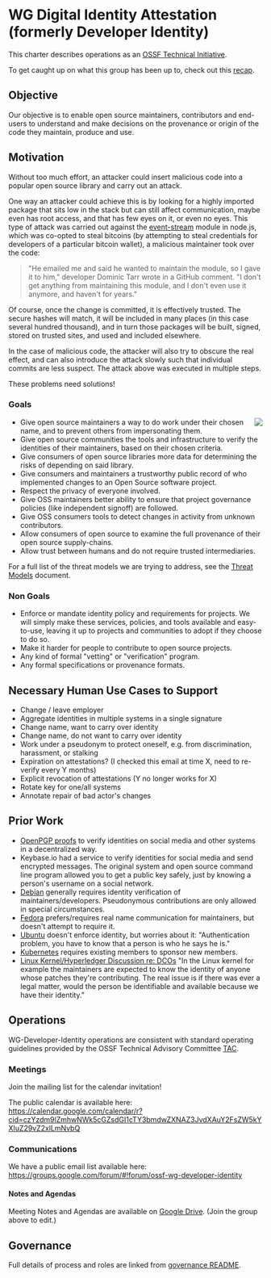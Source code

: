 # WG Digital Identity Attestation (formerly Developer Identity)

This charter describes operations as an [OSSF Technical Initiative](https://github.com/ossf/tac/blob/master/charters/).

To get caught up on what this group has been up to, check out this [recap](https://openssf.org/blog/2021/01/27/digital-identity-attestation-roundup/).

## Objective

Our objective is to enable open source maintainers, contributors and end-users to understand and make decisions on the provenance or origin of the code they maintain, produce and use.

## Motivation

Without too much effort, an attacker could insert malicious code into a popular open source library and carry out an
attack.

One way an attacker could achieve this is by looking for a highly imported package that sits low in the stack but can
still affect communication, maybe even has root access, and that has few eyes on it, or even no eyes.
This type of attack was carried out against the [event-stream](https://arstechnica.com/information-technology/2018/11/hacker-backdoors-widely-used-open-source-software-to-steal-bitcoin/)
module in node.js, which was co-opted to steal bitcoins (by attempting to steal credentials for developers of a
particular bitcoin wallet), a malicious maintainer took over the code:

> "He emailed me and said he wanted to maintain the module, so I gave it to him," developer Dominic Tarr wrote in a
> GitHub comment. "I don't get anything from maintaining this module, and I don't even use it anymore, and haven't
> for years."

Of course, once the change is committed, it is effectively trusted.
The secure hashes will match, it will be included in many places (in this case several hundred thousand), and in turn
those packages will be built, signed, stored on trusted sites, and used and included elsewhere.

In the case of malicious code, the attacker will also try to obscure the real effect, and can also introduce the attack
slowly such that individual commits are less suspect.
The attack above was executed in multiple steps.

These problems need solutions!

### Goals

<img align="right" src="./dog_meme.jpg">

* Give open source maintainers a way to do work under their chosen name, and to prevent others from impersonating them.
* Give open source communities the tools and infrastructure to verify the identities of their maintainers, based on their chosen criteria.
* Give consumers of open source libraries more data for determining the risks of depending on said library.
* Give consumers and maintainers a trustworthy public record of who implemented changes to an Open Source software project.
* Respect the privacy of everyone involved.
* Give OSS maintainers better ability to ensure that project governance policies (like independent signoff) are followed.
* Give OSS consumers tools to detect changes in activity from unknown contributors.
* Allow consumers of open source to examine the full provenance of their open source supply-chains.
* Allow trust between humans and do not require trusted intermediaries.

For a full list of the threat models we are trying to address, see the [Threat Models](threat_models.md) document.

### Non Goals

* Enforce or mandate identity policy and requirements for projects.
  We will simply make these services, policies, and tools available and easy-to-use, leaving it up to projects and communities to adopt if they choose to do so.
* Make it harder for people to contribute to open source projects.
* Any kind of formal "vetting" or "verification" program. 
* Any formal specifications or provenance formats.

## Necessary Human Use Cases to Support

* Change / leave employer
* Aggregate identities in multiple systems in a single signature
* Change name, want to carry over identity
* Change name, do not want to carry over identity
* Work under a pseudonym to protect oneself, e.g. from discrimination, harassment, or stalking
* Expiration on attestations? (I checked this email at time X, need to re-verify every Y months)
* Explicit revocation of attestations (Y no longer works for X)
* Rotate key for one/all systems
* Annotate repair of bad actor's changes

## Prior Work

* [OpenPGP proofs](https://metacode.biz/openpgp/proofs) to verify identities on social media and other systems in a decentralized way.
* Keybase.io had a service to verify identities for social media and send encrypted messages.
  The original system and open source command line program allowed you to get a public key safely, just by knowing a person's username on a social network.
* [Debian](https://wiki.debian.org/DebianDeveloper/JoinTheProject/NewMember#Step_4:_Identification) generally requires identity verification of maintainers/developers.
  Pseudonymous contributions are only allowed in special circumstances.
* [Fedora](https://fedoraproject.org/wiki/Join_the_package_collection_maintainers#Introduce_yourself) prefers/requires real name communication for maintainers, but doesn't attempt to require it.
* [Ubuntu](https://wiki.ubuntu.com/NewDevelopersAndMaintainers) doesn't enforce identity, but worries about it: "Authentication problem, you have to know that a person is who he says he is."
* [Kubernetes](https://github.com/kubernetes/community/blob/master/community-membership.md) requires existing members to sponsor new members.
* [Linux Kernel/Hyperledger Discussion re: DCOs](https://wiki.hyperledger.org/plugins/servlet/mobile?contentId=24775311#content/view/24775311)
"In the Linux kernel for example the maintainers are expected to know the identity of anyone whose patches they're contributing.
The real issue is if there was ever a legal matter, would the person be identifiable and available because we have their identity."

## Operations

WG-Developer-Identity operations are consistent with standard operating guidelines
provided by the OSSF Technical Advisory Committee
[TAC](https://github.com/ossf/tac).

### Meetings

Join the mailing list for the calendar invitation!

The public calendar is available here: https://calendar.google.com/calendar/r?cid=czYzdm9lZmhwNWk5cGZsdGI1cTY3bmdwZXNAZ3JvdXAuY2FsZW5kYXIuZ29vZ2xlLmNvbQ

### Communications

We have a public email list available here: https://groups.google.com/forum/#!forum/ossf-wg-developer-identity

#### Notes and Agendas

Meeting Notes and Agendas are available on [Google Drive](https://docs.google.com/document/d/1xPs2sSbH3I9Ich7OyLOzl85oJshnK8Q6WoAgREE5-zA/edit). (Join the group above to edit.)

## Governance

Full details of process and roles are linked from [governance README](/governance).

